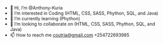 - 👋 Hi, I’m @Anthony-Kuria
- 👀 I’m interested in Coding (HTML, CSS, SASS, Phython, SQL, and Java)
- 🌱 I’m currently learning (Phython)
- 💞️ I’m looking to collaborate on (HTML, CSS, SASS, Phython, SQL, and Java)
- 📫 How to reach me coutria@gmail.com +254722693985

<!---
Anthony-Kuria/Anthony-Kuria is a ✨ special ✨ repository because its `README.md` (this file) appears on your GitHub profile.
You can click the Preview link to take a look at your changes.
--->
